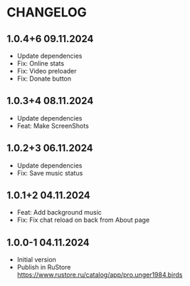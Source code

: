 # CHANGELOG

## 1.0.4+6 09.11.2024

* Update dependencies
* Fix: Online stats
* Fix: Video preloader
* Fix: Donate button

## 1.0.3+4 08.11.2024

* Update dependencies
* Feat: Make ScreenShots

## 1.0.2+3 06.11.2024

* Update dependencies
* Fix: Save music status

## 1.0.1+2 04.11.2024

* Feat: Add background music
* Fix: Fix chat reload on back from About page

## 1.0.0-1 04.11.2024

* Initial version
* Publish in RuStore https://www.rustore.ru/catalog/app/pro.unger1984.birds